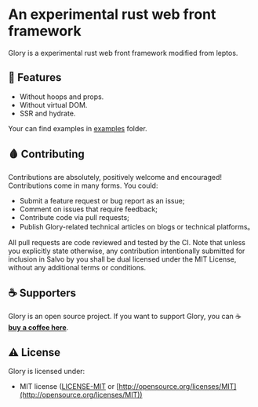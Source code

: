 # An experimental rust web front framework


Glory is a experimental rust web front framework modified from leptos.

## 🎯 Features

- Without hoops and props.
- Without virtual DOM.
- SSR and hydrate.

Your can find examples in [examples](./examples/) folder. 

## 🩸 Contributing

Contributions are absolutely, positively welcome and encouraged! Contributions come in many forms. You could:

- Submit a feature request or bug report as an issue;
- Comment on issues that require feedback;
- Contribute code via pull requests;
- Publish Glory-related technical articles on blogs or technical platforms。

All pull requests are code reviewed and tested by the CI. Note that unless you explicitly state otherwise, any contribution intentionally submitted for inclusion in Salvo by you shall be dual licensed under the MIT License, without any additional terms or conditions.

## ☕ Supporters

Glory is an open source project. If you want to support Glory, you can ☕ [**buy a coffee here**](https://ko-fi.com/chrislearn).

## ⚠️ License

Glory is licensed under:

- MIT license ([LICENSE-MIT](LICENSE-MIT) or [http://opensource.org/licenses/MIT](http://opensource.org/licenses/MIT))

